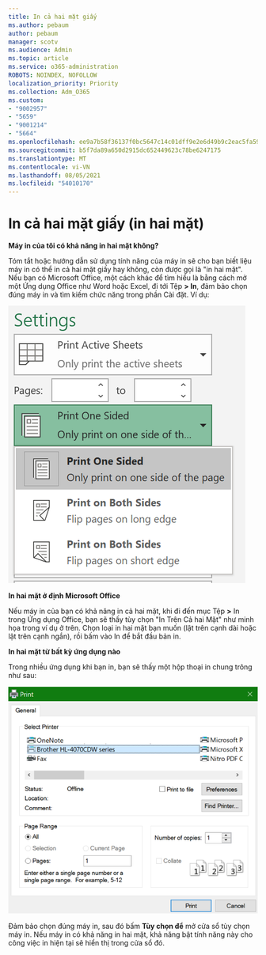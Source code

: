 ```yaml
---
title: In cả hai mặt giấy
ms.author: pebaum
author: pebaum
manager: scotv
ms.audience: Admin
ms.topic: article
ms.service: o365-administration
ROBOTS: NOINDEX, NOFOLLOW
localization_priority: Priority
ms.collection: Adm_O365
ms.custom:
- "9002957"
- "5659"
- "9001214"
- "5664"
ms.openlocfilehash: ee9a7b58f36137f0bc5647c14c01dff9e2e6d49b9c2eac5fa5996c258fbafbb7
ms.sourcegitcommit: b5f7da89a650d2915dc652449623c78be6247175
ms.translationtype: MT
ms.contentlocale: vi-VN
ms.lasthandoff: 08/05/2021
ms.locfileid: "54010170"
---
```

# <a name="printing-on-both-sides-of-paper-duplex-printing"></a>In cả hai mặt giấy (in hai mặt)

**Máy in của tôi có khả năng in hai mặt không?**

Tóm tắt hoặc hướng dẫn sử dụng tính năng của máy in sẽ cho bạn biết liệu máy in có thể in cả hai mặt giấy hay không, còn được gọi là "in hai mặt". Nếu bạn có Microsoft Office, một cách khác để tìm hiểu là bằng cách mở một Ứng dụng Office như Word hoặc Excel, đi tới Tệp **> In**, đảm bảo chọn đúng máy in và tìm kiếm chức năng trong phần Cài đặt. Ví dụ: 

![Cài đặt máy in](media/print-settings.png)

**In hai mặt ở định Microsoft Office**

Nếu máy in của bạn có khả năng in cả hai mặt, khi đi đến mục Tệp **>** In trong Ứng dụng Office, bạn sẽ thấy tùy chọn "In Trên Cả hai Mặt" như minh họa trong ví dụ ở trên.  Chọn loại in hai mặt bạn muốn (lật trên cạnh dài  hoặc lật trên cạnh ngắn), rồi bấm vào In để bắt đầu bản in.

**In hai mặt từ bất kỳ ứng dụng nào**

Trong nhiều ứng dụng khi bạn in, bạn sẽ thấy một hộp thoại in chung trông như sau: 

![Hộp thoại In](media/print-dialog.png)

Đảm bảo chọn đúng máy in, sau đó bấm **Tùy chọn để** mở cửa sổ tùy chọn máy in. Nếu máy in có khả năng in hai mặt, khả năng bật tính năng này cho công việc in hiện tại sẽ hiển thị trong cửa sổ đó.
